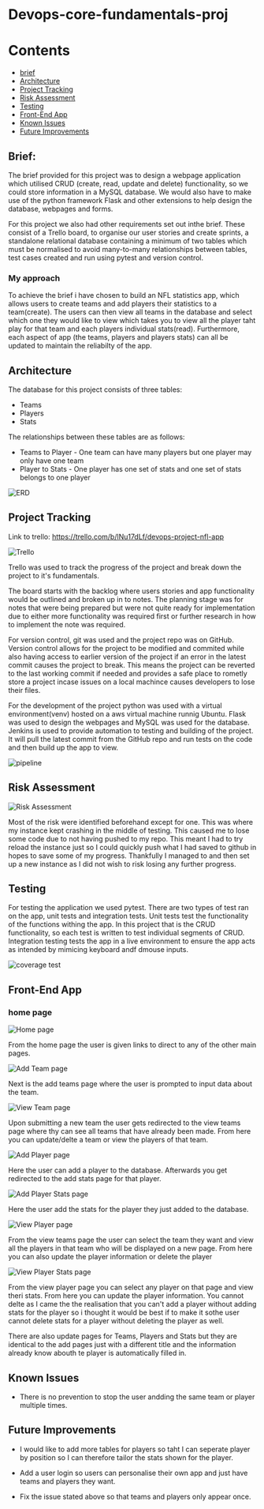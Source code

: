 # Devops-core-fundamentals-proj


# Contents
* [brief](#brief)
* [Architecture](#architecture)
* [Project Tracking](#project-tracking)
* [Risk Assessment](#risk-assessment)
* [Testing](#testing)
* [Front-End App](#front-end-app)
* [Known Issues](#known-issues)
* [Future Improvements](#future-improvements)



## Brief:

The brief provided for this project was to design a webpage application which utilised CRUD (create, read, update and delete) functionality, so we could store information in a MySQL database. We would also have to make use of the python framework Flask and other extensions to help design the database, webpages and forms. 


For this project we also had other requirements set out inthe brief. These consist of a Trello board, to organise our user stories and create sprints, a standalone relational database containing a minimum of two tables which must be normalised to avoid many-to-many relationships between tables, test cases created and run using pytest and version control.

### My approach

To achieve the brief i have chosen to build an NFL statistics app, which allows users to create teams and add players their statistics to a team(create). The users can then view all teams in the database and select which one they would like to view which takes you to view all the player taht play for that team and each players individual stats(read). Furthermore, each aspect of app (the teams, players and players stats) can all be updated to maintain the reliabilty of the app.


## Architecture

The database for this project consists of three tables:
- Teams
- Players
- Stats

The relationships between these tables are as follows:
- Teams to Player - One team can have many players but one player may only have one team
- Player to Stats - One player has one set of stats and one set of stats belongs to one player

![ERD](https://github.com/BFDarian/Devops-core-fundamentals-proj/blob/dev/design/NFL_ERD.png)


## Project Tracking



Link to trello: https://trello.com/b/lNu17dLf/devops-project-nfl-app


![Trello](https://github.com/BFDarian/Devops-core-fundamentals-proj/blob/dev/design/Trello.png)

Trello was used to track the progress of the project and break down the project to it's fundamentals.

The board starts with the backlog where users stories and app functionality would be outlined and broken up in to notes. The planning stage was for notes that were being prepared but were not quite ready for implementation due to either more functionality was required first or further research in how to implement the note was required.


For version control, git was used and the project repo was on GitHub. Version control allows for the project to be modified and commited while also having access to earlier version of the project if an error in the latest commit causes the project to break. This means the project can be reverted to the last working commit if needed and provides a safe place to rometly store a project incase issues on a local machince causes developers to lose their files. 

For the development of  the project python was used with a virtual environment(venv) hosted on a aws virtual machine runnig Ubuntu. Flask was used to design the webpages and MySQL was used for the database. Jenkins is used to provide automation to testing and building of the project. It will pull the latest commit from the GitHub repo and run tests on the code and then build up the app to view. 

![pipeline](https://github.com/BFDarian/Devops-core-fundamentals-proj/blob/dev/design/pipeline.png)



## Risk Assessment

![Risk Assessment](https://github.com/BFDarian/Devops-core-fundamentals-proj/blob/dev/design/Risk_assessment.png)

Most of the risk were identified beforehand except for one. This was where my instance kept crashing in the middle of testing. This caused me to lose some code due to not having pushed to my repo. This meant I had to  try reload the instance just so I could quickly push what I had saved to github in hopes to save some of my progress. Thankfully I managed to and then set up a new instance as I did not wish to risk losing any further progress.


## Testing

For testing the application we used pytest. There are two types of test ran on the app, unit tests and integration tests. Unit tests test the functionality of the functions withing the app. In this project that is the CRUD functionality, so each test is written to test individual segments of CRUD. Integration testing tests the app in a live environment to ensure the app acts as intended by mimicing keyboard andf dmouse inputs.

![coverage test](https://github.com/BFDarian/Devops-core-fundamentals-proj/blob/dev/design/CoverageReport.png)


## Front-End App

### home page


![Home page](https://github.com/BFDarian/Devops-core-fundamentals-proj/blob/dev/design/home.png)

From the home page the user is given links to direct to any of the other main pages.

![Add Team page](https://github.com/BFDarian/Devops-core-fundamentals-proj/blob/dev/design/newTeam.png)

Next is the add teams page where the user is prompted to input data about the team.

![View Team page](https://github.com/BFDarian/Devops-core-fundamentals-proj/blob/dev/design/viewTeam.png)

Upon submitting a new team the user gets redirected to the view teams page where thy can see all teams that have already been made. From here you can update/delte a team or view the players of that team.


![Add Player page](https://github.com/BFDarian/Devops-core-fundamentals-proj/blob/dev/design/newPlay.png)

Here the user can add a player to the database. Afterwards you get redirected to the add stats page for that player.


![Add Player Stats page](https://github.com/BFDarian/Devops-core-fundamentals-proj/blob/dev/design/AddPlayerStat.png)

Here the user add the stats for the player they just added to the database.

![View Player page](https://github.com/BFDarian/Devops-core-fundamentals-proj/blob/dev/design/viewPlayer.png)

From the view teams page the user can select the team they want and view all the players in that team who will be displayed on a new page. From here you can also update the player information or delete the player

![View Player Stats page](https://github.com/BFDarian/Devops-core-fundamentals-proj/blob/dev/design/ViewStats.png)

From the view player page you can select any player on that page and view theri stats. From here you can update the player information. You cannot delte as I came the the realisation that you can't add a player without adding stats for the player so i thought it would be best if to make it sothe user cannot delete stats for a player without deleting the player as well.

There are also update pages for Teams, Players and Stats but they are identical to the add pages just with a different title and the information already know abouth te player is automatically filled in.


## Known Issues

- There is no prevention to stop the user andding the same team or player multiple times.

## Future Improvements

- I would like to add more tables for players so taht I can seperate player by position so I can therefore tailor the stats shown for the player.

- Add a user login so users can personalise their own app and just have teams and players they want.

- Fix the issue stated above so that teams and players only appear once. 